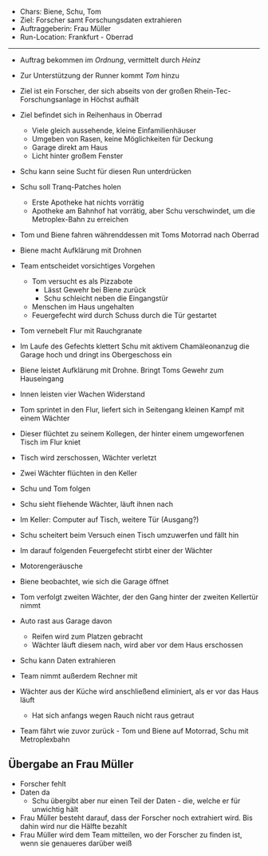 * Chars: Biene, Schu, Tom
* Ziel: Forscher samt Forschungsdaten extrahieren
* Auftraggeberin: Frau Müller
* Run-Location: Frankfurt - Oberrad

--------

* Auftrag bekommen im *Ordnung*, vermittelt durch *Heinz*
* Zur Unterstützung der Runner kommt *Tom* hinzu
* Ziel ist ein Forscher, der sich abseits von der großen Rhein-Tec-Forschungsanlage in Höchst aufhält
* Ziel befindet sich in Reihenhaus in Oberrad
  * Viele gleich aussehende, kleine Einfamilienhäuser
  * Umgeben von Rasen, keine Möglichkeiten für Deckung
  * Garage direkt am Haus
  * Licht hinter großem Fenster

* Schu kann seine Sucht für diesen Run unterdrücken
* Schu soll Tranq-Patches holen
  * Erste Apotheke hat nichts vorrätig
  * Apotheke am Bahnhof hat vorrätig, aber Schu verschwindet, um die Metroplex-Bahn zu erreichen
* Tom und Biene fahren währenddessen mit Toms Motorrad nach Oberrad
* Biene macht Aufklärung mit Drohnen

* Team entscheidet vorsichtiges Vorgehen
  * Tom versucht es als Pizzabote
    * Lässt Gewehr bei Biene zurück
    * Schu schleicht neben die Eingangstür
  * Menschen im Haus ungehalten
  * Feuergefecht wird durch Schuss durch die Tür gestartet

* Tom vernebelt Flur mit Rauchgranate
* Im Laufe des Gefechts klettert Schu mit aktivem Chamäleonanzug die Garage hoch und dringt ins Obergeschoss ein
* Biene leistet Aufklärung mit Drohne. Bringt Toms Gewehr zum Hauseingang
* Innen leisten vier Wachen Widerstand
* Tom sprintet in den Flur, liefert sich in Seitengang kleinen Kampf mit einem Wächter
* Dieser flüchtet zu seinem Kollegen, der hinter einem umgeworfenen Tisch im Flur kniet
* Tisch wird zerschossen, Wächter verletzt
* Zwei Wächter flüchten in den Keller
* Schu und Tom folgen
* Schu sieht fliehende Wächter, läuft ihnen nach
* Im Keller: Computer auf Tisch, weitere Tür (Ausgang?)
* Schu scheitert beim Versuch einen Tisch umzuwerfen und fällt hin
* Im darauf folgenden Feuergefecht stirbt einer der Wächter
* Motorengeräusche
* Biene beobachtet, wie sich die Garage öffnet
* Tom verfolgt zweiten Wächter, der den Gang hinter der zweiten Kellertür nimmt
* Auto rast aus Garage davon
  * Reifen wird zum Platzen gebracht
  * Wächter läuft diesem nach, wird aber vor dem Haus erschossen
* Schu kann Daten extrahieren
* Team nimmt außerdem Rechner mit
* Wächter aus der Küche wird anschließend eliminiert, als er vor das Haus läuft
  * Hat sich anfangs wegen Rauch nicht raus getraut
* Team fährt wie zuvor zurück - Tom und Biene auf Motorrad, Schu mit Metroplexbahn

## Übergabe an Frau Müller

* Forscher fehlt
* Daten da
  * Schu übergibt aber nur einen Teil der Daten - die, welche er für unwichtig hält
* Frau Müller besteht darauf, dass der Forscher noch extrahiert wird. Bis dahin wird nur die Hälfte bezahlt
* Frau Müller wird dem Team mitteilen, wo der Forscher zu finden ist, wenn sie genaueres darüber weiß
